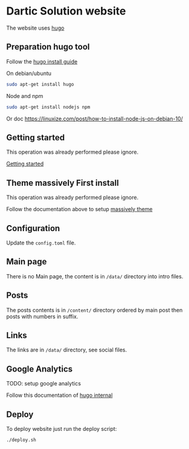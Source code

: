 # Dartic Solution website

The website uses [hugo](https://gohugo.io/)

## Preparation hugo tool

Follow the [hugo install guide](https://gohugo.io/getting-started/installing/)

On debian/ubuntu

```bash
sudo apt-get install hugo
```

Node and npm
```bash
sudo apt-get install nodejs npm
```

Or doc https://linuxize.com/post/how-to-install-node-js-on-debian-10/


## Getting started

This operation was already performed please ignore.

[Getting started](https://gohugo.io/getting-started/quick-start/)


## Theme massively First install

This operation was already performed please ignore.

Follow the documentation above to setup [massively theme](https://github.com/curtistimson/hugo-theme-massively)


## Configuration

Update the `config.toml` file.


## Main page

There is no Main page, the content is in `/data/` directory into intro files.


## Posts

The posts contents is in `/content/` directory ordered by main post then posts with numbers in suffix.


## Links

The links are in `/data/` directory, see social files.


## Google Analytics

TODO: setup google analytics

Follow this documentation of [hugo internal](https://gohugo.io/templates/internal/)


## Deploy

To deploy website just run the deploy script:

```bash
./deploy.sh
```
